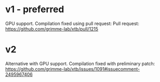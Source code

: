 v1 - preferred
=============================
GPU support. Compilation fixed using pull request:
Pull request: https://github.com/grimme-lab/xtb/pull/1215

v2
=============================
Alternative with GPU support. Compilation fixed with preliminary patch:
https://github.com/grimme-lab/xtb/issues/1091#issuecomment-2495967406
